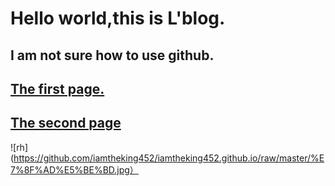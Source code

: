 # Hello world,this is L'blog.
## **I am not sure how to use github.**
 
## [The first page.](https://iamtheking452.github.io/post-1)

## [The second page](https://iamtheking452.github.io/The-second-pages)

![rh](https://github.com/iamtheking452/iamtheking452.github.io/raw/master/%E7%8F%AD%E5%BE%BD.jpg）
